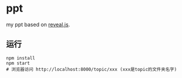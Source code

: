 # ppt

my ppt based on [reveal.js](https://github.com/hakimel/reveal.js/).

## 运行

````
npm install
npm start
# 浏览器访问 http://localhost:8000/topic/xxx (xxx是topic的文件夹名字)

````